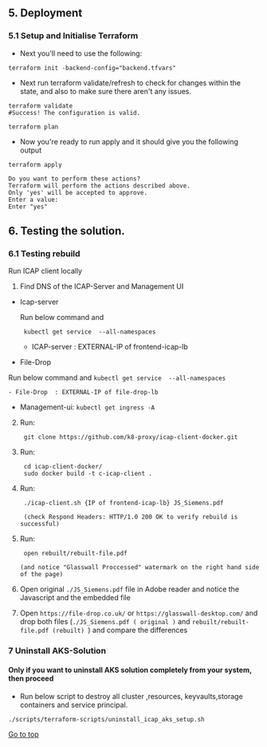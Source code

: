 ## 5. Deployment
### 5.1 Setup and Initialise Terraform

- Next you'll need to use the following:
```
terraform init -backend-config="backend.tfvars" 

```
- Next run terraform validate/refresh to check for changes within the state, and also to make sure there aren't any issues.
```
terraform validate
#Success! The configuration is valid.

terraform plan
```

- Now you're ready to run apply and it should give you the following output
``` 
terraform apply 

Do you want to perform these actions?
Terraform will perform the actions described above.
Only 'yes' will be accepted to approve.
Enter a value: 
Enter "yes"
```

## 6. Testing the solution.

### 6.1 Testing rebuild 

Run ICAP client locally

1. Find DNS of the ICAP-Server and Management UI

- Icap-server

    Run below command and 
    ```
     kubectl get service  --all-namespaces
    ```

    - ICAP-server : EXTERNAL-IP of frontend-icap-lb 
    
- File-Drop    

 Run below command and 
    ```
     kubectl get service  --all-namespaces
    ```

    - File-Drop  : EXTERNAL-IP of file-drop-lb   

- Management-ui: 
        ```
        kubectl get ingress -A
        ```
2. Run:

        git clone https://github.com/k8-proxy/icap-client-docker.git
    
3. Run: 

        cd icap-client-docker/
        sudo docker build -t c-icap-client .
    
4. Run: 
       
        ./icap-client.sh {IP of frontend-icap-lb} JS_Siemens.pdf
        
        (check Respond Headers: HTTP/1.0 200 OK to verify rebuild is successful)
    
5. Run: 

        open rebuilt/rebuilt-file.pdf  
    
       (and notice "Glasswall Proccessed" watermark on the right hand side of the page)
    
6. Open original `./JS_Siemens.pdf` file in Adobe reader and notice the Javascript and the embedded file 
7. Open `https://file-drop.co.uk/` or `https://glasswall-desktop.com/` and drop both files (`./JS_Siemens.pdf ( original )` and `rebuilt/rebuilt-file.pdf (rebuilt) `) and compare the differences

### 7 Uninstall AKS-Solution

#### **Only if you want to uninstall AKS solution completely from your system, then proceed**

- Run below script to destroy all cluster ,resources, keyvaults,storage containers and service principal.

```
./scripts/terraform-scripts/uninstall_icap_aks_setup.sh
```
[Go to top](#-5-Deployment)
